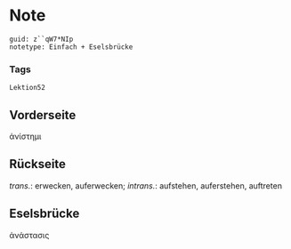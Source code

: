 # Note
```
guid: z``qW7*NIp
notetype: Einfach + Eselsbrücke
```

### Tags
```
Lektion52
```

## Vorderseite
ἀνίστημι

## Rückseite
<i>trans.</i>: erwecken, auferwecken;
<i>intrans.</i>: aufstehen, auferstehen, auftreten

## Eselsbrücke
ἀνάστασις
